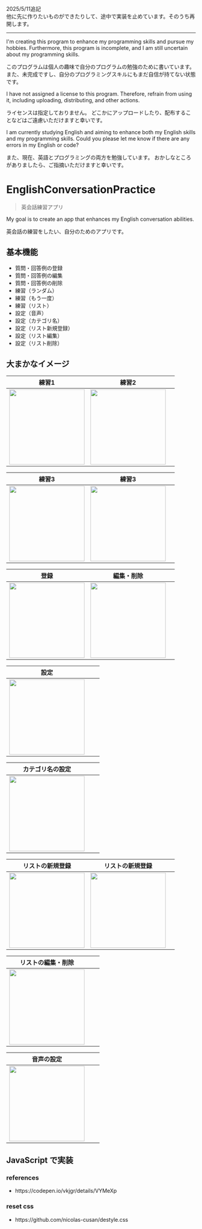 <p>2025/5/11追記<br>他に先に作りたいものができたりして、途中で実装を止めています。そのうち再開します。</p>
<hr>

<p>I'm creating this program to enhance my programming skills and pursue my hobbies.
Furthermore, this program is incomplete, and I am still uncertain about my programming skills.</p>
<p>このプログラムは個人の趣味で自分のプログラムの勉強のために書いています。
また、未完成ですし、自分のプログラミングスキルにもまだ自信が持てない状態です。</p>

<p>I have not assigned a license to this program.
Therefore, refrain from using it, including uploading, distributing, and other actions.</p>
<p>ライセンスは指定しておりません。
どこかにアップロードしたり、配布することなどはご遠慮いただけますと幸いです。</p>

<p>I am currently studying English and aiming to enhance both my English skills and my programming skills.
Could you please let me know if there are any errors in my English or code?</p>
<p>また、現在、英語とプログラミングの両方を勉強しています。
おかしなところがありましたら、ご指摘いただけますと幸いです。</p>

# EnglishConversationPractice
> 英会話練習アプリ

<p>My goal is to create an app that enhances my English conversation abilities.</p>
<p>英会話の練習をしたい、自分のためのアプリです。</p>


## 基本機能
<ul>
<li>質問・回答例の登録</li>
<li>質問・回答例の編集</li>
<li>質問・回答例の削除</li>
<li>練習（ランダム）</li>
<li>練習（もう一度）</li>
<li>練習（リスト）</li>
<li>設定（音声）</li>
<li>設定（カテゴリ名）</li>
<li>設定（リスト新規登録）</li>
<li>設定（リスト編集）</li>
<li>設定（リスト削除）</li>
</ul>

## 大まかなイメージ

| 練習1 | 練習2 |  |
| ---- | ---- | ---- |
| <img src="https://github.com/user-attachments/assets/b8c3cf89-15ce-41e1-aa44-d64bee789225" width="200"> | <img src="https://github.com/user-attachments/assets/a7be2dee-ca05-4929-abb8-c02f2f7d5db4" width="200"> |  |

| 練習3 | 練習3 |  |
| ---- | ---- | ---- |
| <img src="https://github.com/user-attachments/assets/684d2e06-fea0-4728-916e-4801089c9209" width="200"> | <img src="https://github.com/user-attachments/assets/ac574ec4-6c70-440a-ac5b-fdcb19596f50" width="200"> |  |

| 登録 | 編集・削除 |  |
| ---- | ---- | ---- |
| <img src="https://github.com/user-attachments/assets/0b7c61d2-0fe3-4442-af06-0c99c1c261c1" width="200"> | <img src="https://github.com/user-attachments/assets/7de56c16-4171-42e4-b0fc-1e4f11c2fabd" width="200"> |  |

| 設定 |  |  |
| ---- | ---- | ---- |
| <img src="https://github.com/user-attachments/assets/59fc7632-e8cd-4004-b2d8-886506638b24" width="200"> |  |  |

| カテゴリ名の設定 |  |  |
| ---- | ---- | ---- |
| <img src="https://github.com/user-attachments/assets/1bc44755-60a2-4a08-8563-48a340881dfb" width="200"> |  |  |

| リストの新規登録 | リストの新規登録 |  |
| ---- | ---- | ---- |
| <img src="https://github.com/user-attachments/assets/98efce34-b515-404e-a152-87bde5aa5b26" width="200"> | <img src="https://github.com/user-attachments/assets/9820163c-82c4-4fcc-a9e2-80449c930ad7" width="200"> |  |

| リストの編集・削除 |  |  |
| ---- | ---- | ---- |
| <img src="https://github.com/user-attachments/assets/5bf4346c-1f5f-4d06-984c-75855fb3b682" width="200"> |  |  |

| 音声の設定 |  |  |
| ---- | ---- | ---- |
| <img src="https://github.com/user-attachments/assets/535e32a7-3da4-4def-9085-4e7cfa8b71f0" width="200"> |  |  |

## JavaScript で実装
### references
<ul>
  <li>https://codepen.io/vkjgr/details/VYMeXp</li>
</ul>

### reset css
<ul>
  <li>https://github.com/nicolas-cusan/destyle.css</li>
</ul>